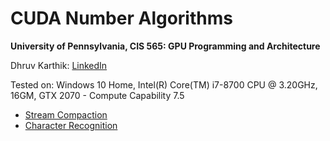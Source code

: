CUDA Number Algorithms
======================

**University of Pennsylvania, CIS 565: GPU Programming and Architecture**

Dhruv Karthik: [LinkedIn](https://www.linkedin.com/in/dhruv_karthik/)

Tested on: Windows 10 Home, Intel(R) Core(TM) i7-8700 CPU @ 3.20GHz, 16GM, GTX 2070 - Compute Capability 7.5

* [Stream Compaction](https://github.com/botforge/Project2-Number-Algorithms/tree/master/Project2-Stream-Compaction)
* [Character Recognition](https://github.com/botforge/Project2-Number-Algorithms/tree/master/Project2-Character-Recognition)

